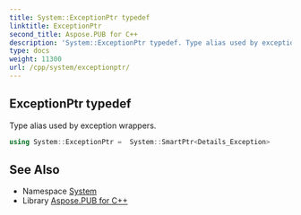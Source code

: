 ```yaml
---
title: System::ExceptionPtr typedef
linktitle: ExceptionPtr
second_title: Aspose.PUB for C++
description: 'System::ExceptionPtr typedef. Type alias used by exception wrappers in C++.'
type: docs
weight: 11300
url: /cpp/system/exceptionptr/
---
```

## ExceptionPtr typedef


Type alias used by exception wrappers.

```cpp
using System::ExceptionPtr =  System::SmartPtr<Details_Exception>
```

## See Also

* Namespace [System](../)
* Library [Aspose.PUB for C++](../../)
